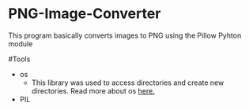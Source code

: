 # PNG-Image-Converter
This program basically converts images to PNG using the Pillow Pyhton module 

#Tools
* os
  * This library was used to access directories and create new directories. Read more about os [here.](https://docs.python.org/3/library/os.html)
* PIL 
